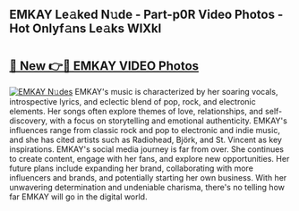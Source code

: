 ## EMKAY Le𝚊ked N𝚞de - Part-p0R Video Photos - Hot Onlyf𝚊ns Le𝚊ks WIXkl

# <h2><a href="http://ab79654.deff.icu/?id=EMKAY">🔗 New 👉🔴 EMKAY VIDEO Photos</a></h2>

[![EMKAY N𝚞des](https://i.imgur.com/rIISA9y.gif)](http://ab79654.deff.icu/?id=EMKAY)
EMKAY's music is characterized by her soaring vocals, introspective lyrics, and eclectic blend of pop, rock, and electronic elements. Her songs often explore themes of love, relationships, and self-discovery, with a focus on storytelling and emotional authenticity. EMKAY's influences range from classic rock and pop to electronic and indie music, and she has cited artists such as Radiohead, Björk, and St. Vincent as key inspirations. EMKAY's social media journey is far from over. She continues to create content, engage with her fans, and explore new opportunities. Her future plans include expanding her brand, collaborating with more influencers and brands, and potentially starting her own business. With her unwavering determination and undeniable charisma, there's no telling how far EMKAY will go in the digital world.
